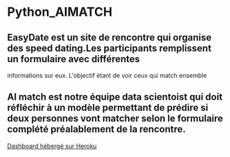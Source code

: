 # Python_AIMATCH

##  EasyDate est un site de rencontre qui organise des speed dating.Les participants remplissent un formulaire avec différentes
informations sur eux. L'objectif étant de voir ceux qui match ensemble
##  AI match est notre équipe data scientoist qui doit réfléchir à un modèle permettant de prédire si deux personnes vont matcher selon le formulaire complété préalablement de la rencontre.

<a href="https://aimatch69.herokuapp.com/" target="_blank">Dashboard hébergé sur Heroku</a>
